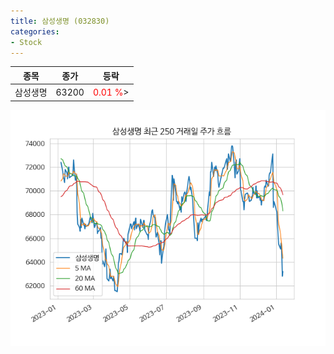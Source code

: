 ```yaml
---
title: 삼성생명 (032830)
categories:
- Stock
---
```


|종목|종가|등락|
|----|----|----|
|삼성생명|63200|<span style="color: red">0.01 %</span>>|

<!-- more -->

![032830](/assets/images/stock/032830.png)